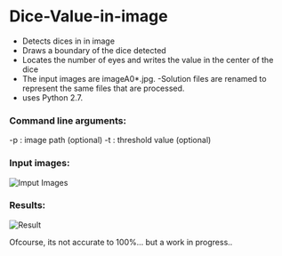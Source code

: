 # Dice-Value-in-image
- Detects dices  in in image
- Draws a boundary of the dice detected
- Locates the number of eyes and writes the value in the center of the dice
- The input images are imageA0*.jpg. -Solution files are renamed to represent the same files that are processed.
- uses Python 2.7.

 ### Command line arguments: ###
 -p : image path (optional)
 -t : threshold value (optional)

 ### Input images: ###
 
![Imput Images](https://i.imgur.com/j8EAnLOb.jpg)

### Results: ###

![Result](https://i.imgur.com/qVuq4ft.jpg)

 Ofcourse, its not accurate to 100%... but a work in progress..

